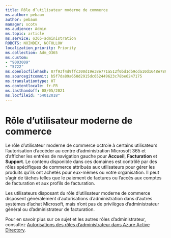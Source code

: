 ```yaml
---
title: Rôle d’utilisateur moderne de commerce
ms.author: pebaum
author: pebaum
manager: scotv
ms.audience: Admin
ms.topic: article
ms.service: o365-administration
ROBOTS: NOINDEX, NOFOLLOW
localization_priority: Priority
ms.collection: Adm_O365
ms.custom:
- "9003009"
- "5722"
ms.openlocfilehash: 07f93f4d9ffc300d19e38e771a512f0bd1db9cda10d1648e789917d85a1a39df
ms.sourcegitcommit: b5f7da89a650d2915dc652449623c78be6247175
ms.translationtype: HT
ms.contentlocale: fr-FR
ms.lasthandoff: 08/05/2021
ms.locfileid: "54012018"
---
```

# <a name="modern-commerce-user-role"></a>Rôle d’utilisateur moderne de commerce

Le rôle d’utilisateur moderne de commerce octroie à certains utilisateurs l’autorisation d’accéder au centre d’administration Microsoft 365 et d’afficher les entrées de navigation gauche pour **Accueil**, **Facturation** et **Support**. Le contenu disponible dans ces domaines est contrôlé par des rôles spécifiques de commerce attribués aux utilisateurs pour gérer les produits qu’ils ont achetés pour eux-mêmes ou votre organisation. Il peut s’agir de tâches telles que le paiement de factures ou l’accès aux comptes de facturation et aux profils de facturation.

Les utilisateurs disposant du rôle d’utilisateur moderne de commerce disposent généralement d’autorisations d’administration dans d’autres systèmes d’achat Microsoft, mais n’ont pas de privilèges d’administrateur général ou d’administrateur de facturation.

Pour en savoir plus sur ce sujet et les autres rôles d’administrateur, consultez [Autorisations des rôles d’administrateur dans Azure Active Directory](https://docs.microsoft.com/azure/active-directory/users-groups-roles/directory-assign-admin-roles#modern-commerce-administrator).